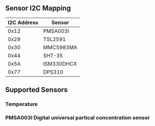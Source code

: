 

## Sensor I2C Mapping

| I2C Address | Sensor     |
| ----------- | ---------- |
| 0x12        | PMSA003I   |
| 0x29        | TSL2591    |
| 0x30        | MMC5983MA  |
| 0x44        | SHT-35     |
| 0x5A        | ISM330DHCX |
| 0x77        | DPS310     |

## Supported Sensors

### Temperature

### PMSA003I Digital universal partical concentration sensor

